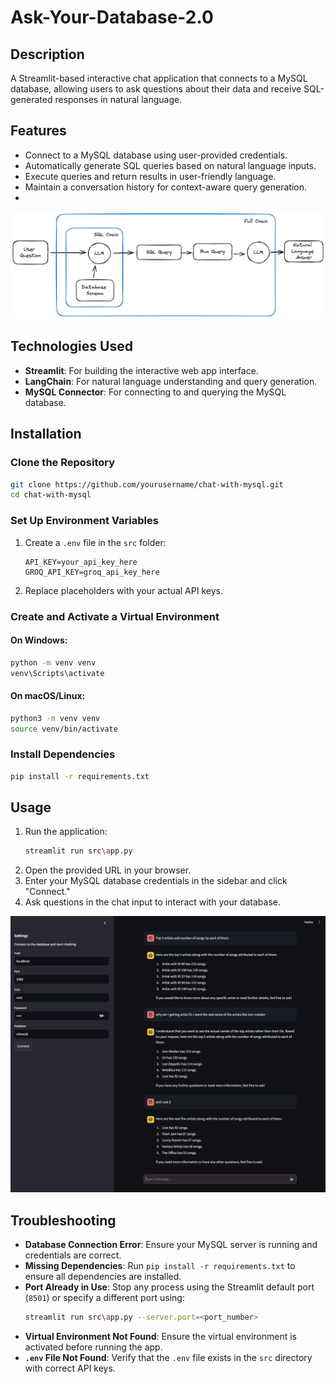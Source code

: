 # Ask-Your-Database-2.0

## Description
A Streamlit-based interactive chat application that connects to a MySQL database, allowing users to ask questions about their data and receive SQL-generated responses in natural language.

## Features
- Connect to a MySQL database using user-provided credentials.
- Automatically generate SQL queries based on natural language inputs.
- Execute queries and return results in user-friendly language.
- Maintain a conversation history for context-aware query generation.
- 
![alt text](https://github.com/sahilbishnoi26/Ask-Your-Database-2.0/blob/main/docs/mysql-chains.png)

## Technologies Used
- **Streamlit**: For building the interactive web app interface.
- **LangChain**: For natural language understanding and query generation.
- **MySQL Connector**: For connecting to and querying the MySQL database.
  
## Installation

### Clone the Repository
```bash
git clone https://github.com/yourusername/chat-with-mysql.git
cd chat-with-mysql
```

### Set Up Environment Variables
1. Create a `.env` file in the `src` folder:
   ```plaintext
   API_KEY=your_api_key_here
   GROQ_API_KEY=groq_api_key_here
   ```
2. Replace placeholders with your actual API keys.

### Create and Activate a Virtual Environment
#### On Windows:
```bash
python -m venv venv
venv\Scripts\activate
```

#### On macOS/Linux:
```bash
python3 -m venv venv
source venv/bin/activate
```

### Install Dependencies
```bash
pip install -r requirements.txt
```

## Usage
1. Run the application:
   ```bash
   streamlit run src\app.py
   ```
2. Open the provided URL in your browser.
3. Enter your MySQL database credentials in the sidebar and click "Connect."
4. Ask questions in the chat input to interact with your database.

![alt text](https://github.com/sahilbishnoi26/Ask-Your-Database-2.0/blob/main/docs/pic1.png)


## Troubleshooting
- **Database Connection Error**: Ensure your MySQL server is running and credentials are correct.
- **Missing Dependencies**: Run `pip install -r requirements.txt` to ensure all dependencies are installed.
- **Port Already in Use**: Stop any process using the Streamlit default port (`8501`) or specify a different port using:
  ```bash
  streamlit run src\app.py --server.port=<port_number>
  ```
- **Virtual Environment Not Found**: Ensure the virtual environment is activated before running the app.
- **`.env` File Not Found**: Verify that the `.env` file exists in the `src` directory with correct API keys.
``````
